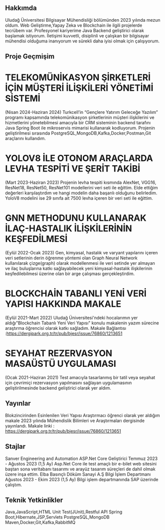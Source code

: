 ## Hakkımda
Uludağ Üniversitesi Bilgisayar Mühendisliği bölümünden 2023 yılında mezun oldum. Web 
Geliştirme,Yapay Zeka ve Blockchain  ile ilgili projelerde tecrübem var. Profesyonel kariyerime
Java Backend geliştirici olarak başlamak istiyorum. İletişimi kuvvetli, disiplinli ve çalışkan bir
bilgisayar mühendisi olduğuma inanıyorum ve sürekli daha iyisi olmak için çalışıyorum.
## Proje Geçmişim
 # TELEKOMÜNİKASYON ŞİRKETLERİ İÇİN MÜŞTERİ İLİŞKİLERİ YÖNETİMİ SİSTEMİ
 (Nisan 2024-Haziran 2024) 
Turkcell’in “Gençlere Yatırım Geleceğe Yazılım” programı kapsamında
 telekomünikasyon şirketlerinin müşteri ilişkilerini ve hizmetlerini yönetebilmesi
 amacıyla bir CRM sisteminin backend tarafını  Java Spring Boot ile mikroservis
 mimarisi kullanarak kodluyorum. Projenin geliştirilmesi sırasında
 PostgreSQL,MongoDB,Kafka,Docker,Postman,Git araçlarını kullandım.
# YOLOV8 İLE OTONOM ARAÇLARDA LEVHA TESPİTİ VE ŞERİT TAKİBİ
 (Mart 2023-Haziran 2023) 
Projenin levha tespiti kısmında AlexNet, VGG16, ResNet18, ResNet50, ResNet101
 modellerini veri seti ile eğittim. Elde ettiğim değerleri karşılaştırdım ve hangi modelin
 daha başarılı olduğunu belirledim. YoloV8 modelini ise 29 sınıfa ait 7500 levha içeren bir
 veri seti ile eğittim.
# GNN METHODUNU KULLANARAK İLAÇ-HASTALIK İLİŞKİLERİNİN KEŞFEDİLMESİ
 (Eylül 2022-Ocak 2023)
 Gen, kimyasal, hastalık ve varyant yapılarını içeren veri setlerinin derin öğrenme
 yöntemi olan Graph Neural Network kullanılarak çizge(graph) olarak modellenmesi ile
 veri setinde yer almayan ve ilaç buluşlarına katkı sağlayabilecek yeni kimyasal-hastalık
 ilişkilerinin keşfedilebilmesi üzerine olan bir arge çalışması gerçekleştirdim.
# BLOCKCHAİN TABANLI YENİ VERİ YAPISI HAKKINDA MAKALE
 (Eylül 2021-Mart 2022) 
Uludağ Üniversitesi'ndeki hocalarımın yer aldığı"Blockchain Tabanlı Yeni Veri Yapısı"
 konulu makalenin yazım sürecine araştırma öğrencisi olarak katkı sağladım.
 Makale Bağlantısı :https://dergipark.org.tr/tr/pub/bjesr/issue/76860/1213651 
# SEYAHAT REZERVASYON MASAÜSTÜ UYGULAMASI
 (Ocak 2021-Haziran 2021) 
Test amacıyla tasarlanmış bir tatil veya seyahat için çevrimiçi rezervasyon yapılmasını
 sağlayan uygulamasının geliştirilmesinde backend geliştirici olarak yer aldım.
## Yayınlar 
  Blokzincirinden Esinlenilen Veri Yapısı
   Araştırmacı öğrenci olarak yer aldığım makale 2023 yılında Mühendislik Bilimleri ve Araştırmaları dergisinde yayınlandı.
   Makale linki : https://dergipark.org.tr/tr/pub/bjesr/issue/76860/1213651
 
## Stajlar
 Sanver Engineering and Automation
 ASP.Net Core Geliştirici
 Temmuz 2023 - Ağustos 2023 (1,5 Ay)
 Asp.Net Core ile test amaçlı bir e-bilet web sitesini baştan
 sona veritabanı tasarımı ve arayüz tasarım süreçleri de dahil
 olmak üzere inşa ettim.
 Elba Basınçlı Döküm Sanayi A.Ş 
 Bilgi İşlem Departmanı
 Ağustos 2023 - Ekim 2023 (1,5 Ay)
 Bilgi işlem departmanında SAP üzerinde çalıştım.
 ## Teknik Yetkinlikler
 Java,JavaScript,HTML
 Unit Test(JUnit),Restful API
 Spring Boot,Hibernate,JSP,Servlets
 PostgreSQL,MongoDB
 Maven,Docker,Git,Kafka,RabbitMQ
